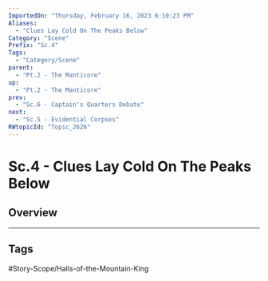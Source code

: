 ```yaml
---
ImportedOn: "Thursday, February 16, 2023 6:10:23 PM"
Aliases:
  - "Clues Lay Cold On The Peaks Below"
Category: "Scene"
Prefix: "Sc.4"
Tags:
  - "Category/Scene"
parent:
  - "Pt.2 - The Manticore"
up:
  - "Pt.2 - The Manticore"
prev:
  - "Sc.6 - Captain's Quarters Debate"
next:
  - "Sc.5 - Evidential Corpses"
RWtopicId: "Topic_2626"
---
```

# Sc.4 - Clues Lay Cold On The Peaks Below
## Overview

---
## Tags
#Story-Scope/Halls-of-the-Mountain-King

